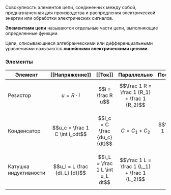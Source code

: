 Совокупность элементов цепи, соединенных между собой, предназначенная для производства и распредления электрической энергии или обработки электрических сигналов.

**Элементами цепи** называются отдельные части цепи, выполняющие определенные функции.

Цепи, описывающиеся алгебраическими или дифференциальными уравнениями называются **линейными электрическими цепями**.

### Элементы

| Элемент               | [[Напряжение]]                 | [[Ток]]                         | Параллельно                                   | Последовательно                               |
| --------------------- | ------------------------------ | ------------------------------- | --------------------------------------------- | --------------------------------------------- |
| Резистор              | $$u = R\cdot i$$               | $$i = \frac R u$$               | $$\frac 1 R = \frac 1 {R_1} + \frac 1 {R_2}$$ | $$R = R_1 + R_2$$                             |
| Конденсатор           | $$u_c = \frac 1 C \int i_cdt$$ | $$i_c = C \frac {du_c} {dt}$$   | $$C = C_1 + C_2$$                             | $$\frac 1 C = \frac 1 {C_1} + \frac 1 {C_2}$$ |
| Катушка индуктивности | $$u_l = L \frac {di_L} {dt}$$  | $$i_L = \frac 1 L \int u_L dt$$ | $$\frac 1 L = \frac 1 {L_1} + \frac 1 {L_2}$$ | $$L = L_1 + L_2$$                             |
